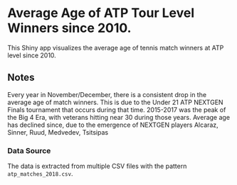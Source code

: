 # Average Age of ATP Tour Level Winners since 2010. 

This Shiny app visualizes the average age of tennis match winners at ATP level since 2010. 

## Notes
Every year in November/December, there is a consistent drop in the average age of match winners.
This is due to the Under 21 ATP NEXTGEN Finals tournament that occurs during that time.
2015-2017 was the peak of the Big 4 Era, with veterans hitting near 30 during those years.
Average age has declined since, due to the emergence of NEXTGEN players Alcaraz, Sinner, Ruud, Medvedev, Tsitsipas

### Data Source
The data is extracted from multiple CSV files with the pattern `atp_matches_2018.csv`.


